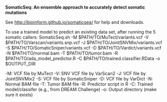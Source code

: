 <b>SomaticSeq: An ensemble approach to accurately detect somatic mutations</b>

See http://bioinform.github.io/somaticseq/ for help and downloads. 

To use a trained model to predict an existing data set, after running the 5 somatic callers:
SomaticSeq.sh -M $PATH/TO/MuTect/variants.vcf -V $PATH/TO/Varscan/variants.snp.vcf -J $PATH/TO/JointSNVMix/variants.vcf -S $PATH/TO/SomaticSniper/variants.vcf -D $PATH/TO/Vardict/variants.vcf \
-N $PATH/TO/normal.bam -T $PATH/TO/tumor.bam -R $PATH/TO/ada_model_predictor.R -C $PATH/TO/trained.classifier.RData -o $OUTPUT_DIR

-M: VCF file by MuTect
-V: SNV VCF file by VarScan2
-J: VCF file by JointSNVMix2
-S: VCF file by SomaticSniper
-D: VCF file by VarDict
-N: Normal BAM file
-T: Tumor BAM file
-R: Predictor script in R
-C: Trained model/classifer (e.g., from DREAM Challenge)
-o: Output directory (make sure it exists)
